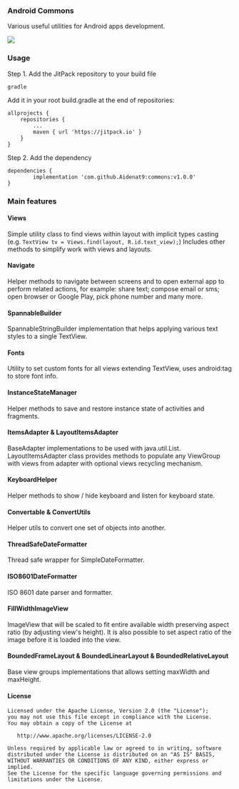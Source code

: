### Android Commons ###

Various useful utilities for Android apps development.

[![](https://jitpack.io/v/Aidenat9/commons.svg)](https://jitpack.io/#Aidenat9/commons)

### Usage ###


Step 1. Add the JitPack repository to your build file

    gradle

Add it in your root build.gradle at the end of repositories:

	allprojects {
		repositories {
			...
			maven { url 'https://jitpack.io' }
		}
	}

Step 2. Add the dependency

	dependencies {
	        implementation 'com.github.Aidenat9:commons:v1.0.0'
	}



### Main features ###

#### Views ####
Simple utility class to find views within layout with implicit types casting
(e.g. `TextView tv = Views.find(layout, R.id.text_view);`)
Includes other methods to simplify work with views and layouts.

#### Navigate ####
Helper methods to navigate between screens and to open external app to perform related actions,
for example: share text; compose email or sms; open browser or Google Play, pick phone number
and many more.

#### SpannableBuilder ####
SpannableStringBuilder implementation that helps applying various text styles to a single TextView.

#### Fonts ####
Utility to set custom fonts for all views extending TextView, uses android:tag to store font info.

#### InstanceStateManager ####
Helper methods to save and restore instance state of activities and fragments.

#### ItemsAdapter & LayoutItemsAdapter ####
BaseAdapter implementations to be used with java.util.List.
LayoutItemsAdapter class provides methods to populate any ViewGroup with views from adapter
with optional views recycling mechanism.

#### KeyboardHelper ####
Helper methods to show / hide keyboard and listen for keyboard state.

#### Convertable & ConvertUtils ####
Helper utils to convert one set of objects into another.

#### ThreadSafeDateFormatter ####
Thread safe wrapper for SimpleDateFormatter.

#### ISO8601DateFormatter ####
ISO 8601 date parser and formatter.

#### FillWidthImageView ####
ImageView that will be scaled to fit entire available width preserving aspect ratio (by adjusting view's height). It is also possible to set aspect ratio of the image before it is loaded into the view.

#### BoundedFrameLayout & BoundedLinearLayout & BoundedRelativeLayout ####
Base view groups implementations that allows setting maxWidth and maxHeight.


#### License ####

    Licensed under the Apache License, Version 2.0 (the "License");
    you may not use this file except in compliance with the License.
    You may obtain a copy of the License at

       http://www.apache.org/licenses/LICENSE-2.0

    Unless required by applicable law or agreed to in writing, software
    distributed under the License is distributed on an "AS IS" BASIS,
    WITHOUT WARRANTIES OR CONDITIONS OF ANY KIND, either express or implied.
    See the License for the specific language governing permissions and
    limitations under the License.

